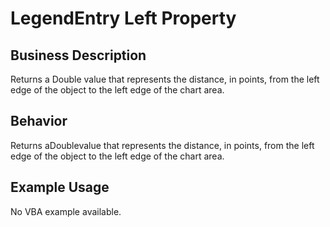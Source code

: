 # LegendEntry Left Property

## Business Description
Returns a Double value that represents the distance, in points, from the left edge of the object to the left edge of the chart area.

## Behavior
Returns aDoublevalue that represents the distance, in points, from the left edge of the object to the left edge of the chart area.

## Example Usage
No VBA example available.